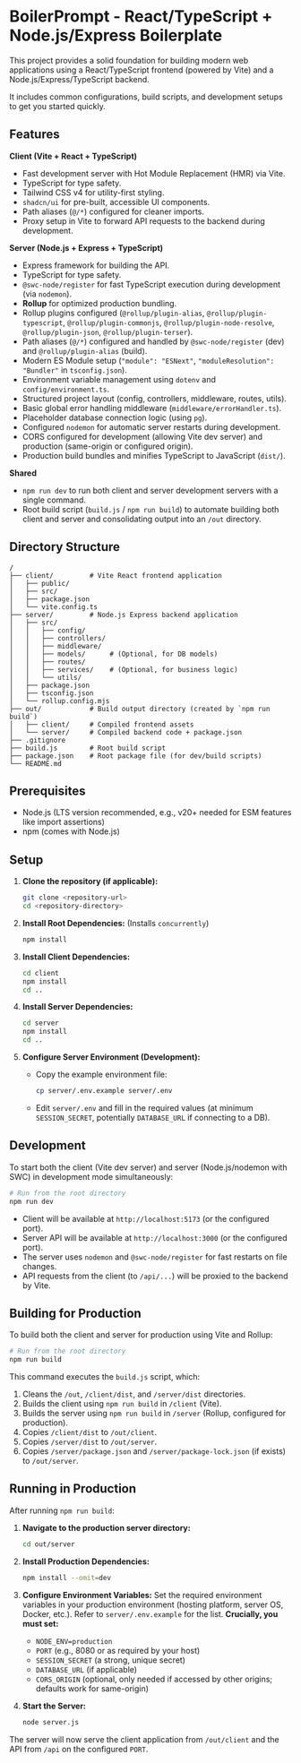 # BoilerPrompt - React/TypeScript + Node.js/Express Boilerplate

This project provides a solid foundation for building modern web applications using a React/TypeScript frontend (powered by Vite) and a Node.js/Express/TypeScript backend.

It includes common configurations, build scripts, and development setups to get you started quickly.

## Features

**Client (Vite + React + TypeScript)**

*   Fast development server with Hot Module Replacement (HMR) via Vite.
*   TypeScript for type safety.
*   Tailwind CSS v4 for utility-first styling.
*   `shadcn/ui` for pre-built, accessible UI components.
*   Path aliases (`@/*`) configured for cleaner imports.
*   Proxy setup in Vite to forward API requests to the backend during development.

**Server (Node.js + Express + TypeScript)**

*   Express framework for building the API.
*   TypeScript for type safety.
*   `@swc-node/register` for fast TypeScript execution during development (via `nodemon`).
*   **Rollup** for optimized production bundling.
*   Rollup plugins configured (`@rollup/plugin-alias`, `@rollup/plugin-typescript`, `@rollup/plugin-commonjs`, `@rollup/plugin-node-resolve`, `@rollup/plugin-json`, `@rollup/plugin-terser`).
*   Path aliases (`@/*`) configured and handled by `@swc-node/register` (dev) and `@rollup/plugin-alias` (build).
*   Modern ES Module setup (`"module": "ESNext"`, `"moduleResolution": "Bundler"` in `tsconfig.json`).
*   Environment variable management using `dotenv` and `config/environment.ts`.
*   Structured project layout (config, controllers, middleware, routes, utils).
*   Basic global error handling middleware (`middleware/errorHandler.ts`).
*   Placeholder database connection logic (using `pg`).
*   Configured `nodemon` for automatic server restarts during development.
*   CORS configured for development (allowing Vite dev server) and production (same-origin or configured origin).
*   Production build bundles and minifies TypeScript to JavaScript (`dist/`).

**Shared**

*   `npm run dev` to run both client and server development servers with a single command.
*   Root build script (`build.js` / `npm run build`) to automate building both client and server and consolidating output into an `/out` directory.

## Directory Structure

```
/
├── client/         # Vite React frontend application
│   ├── public/
│   ├── src/
│   ├── package.json
│   └── vite.config.ts
├── server/         # Node.js Express backend application
│   ├── src/
│   │   ├── config/
│   │   ├── controllers/
│   │   ├── middleware/
│   │   ├── models/      # (Optional, for DB models)
│   │   ├── routes/
│   │   ├── services/    # (Optional, for business logic)
│   │   └── utils/
│   ├── package.json
│   ├── tsconfig.json
│   └── rollup.config.mjs
├── out/            # Build output directory (created by `npm run build`)
│   ├── client/     # Compiled frontend assets
│   └── server/     # Compiled backend code + package.json
├── .gitignore
├── build.js        # Root build script
├── package.json    # Root package file (for dev/build scripts)
└── README.md
```

## Prerequisites

*   Node.js (LTS version recommended, e.g., v20+ needed for ESM features like import assertions)
*   npm (comes with Node.js)

## Setup

1.  **Clone the repository (if applicable):**
    ```bash
    git clone <repository-url>
    cd <repository-directory>
    ```

2.  **Install Root Dependencies:**
    (Installs `concurrently`)
    ```bash
    npm install
    ```

3.  **Install Client Dependencies:**
    ```bash
    cd client
    npm install
    cd ..
    ```

4.  **Install Server Dependencies:**
    ```bash
    cd server
    npm install
    cd ..
    ```

5.  **Configure Server Environment (Development):**
    *   Copy the example environment file:
        ```bash
        cp server/.env.example server/.env
        ```
    *   Edit `server/.env` and fill in the required values (at minimum `SESSION_SECRET`, potentially `DATABASE_URL` if connecting to a DB).

## Development

To start both the client (Vite dev server) and server (Node.js/nodemon with SWC) in development mode simultaneously:

```bash
# Run from the root directory
npm run dev
```

*   Client will be available at `http://localhost:5173` (or the configured port).
*   Server API will be available at `http://localhost:3000` (or the configured port).
*   The server uses `nodemon` and `@swc-node/register` for fast restarts on file changes.
*   API requests from the client (to `/api/...`) will be proxied to the backend by Vite.

## Building for Production

To build both the client and server for production using Vite and Rollup:

```bash
# Run from the root directory
npm run build
```

This command executes the `build.js` script, which:
1.  Cleans the `/out`, `/client/dist`, and `/server/dist` directories.
2.  Builds the client using `npm run build` in `/client` (Vite).
3.  Builds the server using `npm run build` in `/server` (Rollup, configured for production).
4.  Copies `/client/dist` to `/out/client`.
5.  Copies `/server/dist` to `/out/server`.
6.  Copies `/server/package.json` and `/server/package-lock.json` (if exists) to `/out/server`.

## Running in Production

After running `npm run build`:

1.  **Navigate to the production server directory:**
    ```bash
    cd out/server
    ```

2.  **Install Production Dependencies:**
    ```bash
    npm install --omit=dev
    ```

3.  **Configure Environment Variables:**
    Set the required environment variables in your production environment (hosting platform, server OS, Docker, etc.). Refer to `server/.env.example` for the list. **Crucially, you must set:**
    *   `NODE_ENV=production`
    *   `PORT` (e.g., 8080 or as required by your host)
    *   `SESSION_SECRET` (a strong, unique secret)
    *   `DATABASE_URL` (if applicable)
    *   `CORS_ORIGIN` (optional, only needed if accessed by other origins; defaults work for same-origin)

4.  **Start the Server:**
    ```bash
    node server.js
    ```

The server will now serve the client application from `/out/client` and the API from `/api` on the configured `PORT`.
